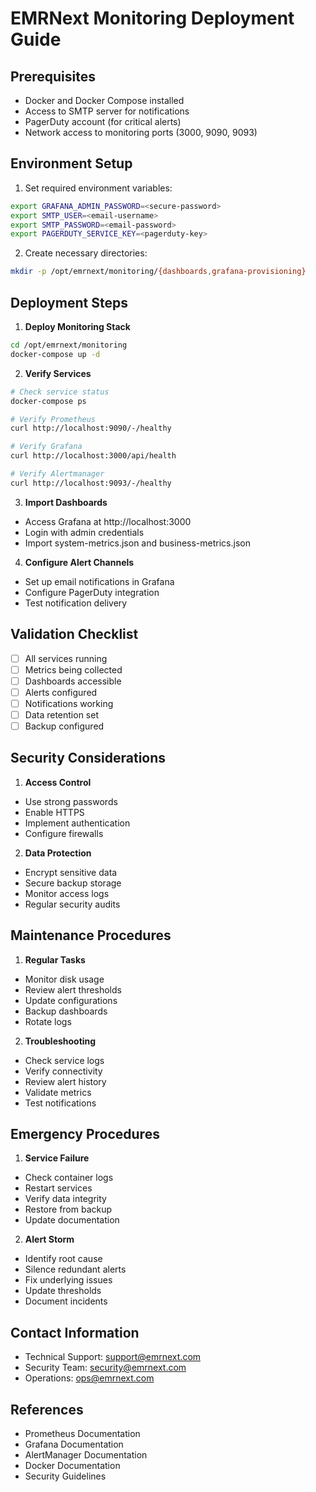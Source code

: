 # EMRNext Monitoring Deployment Guide

## Prerequisites
- Docker and Docker Compose installed
- Access to SMTP server for notifications
- PagerDuty account (for critical alerts)
- Network access to monitoring ports (3000, 9090, 9093)

## Environment Setup

1. Set required environment variables:
```bash
export GRAFANA_ADMIN_PASSWORD=<secure-password>
export SMTP_USER=<email-username>
export SMTP_PASSWORD=<email-password>
export PAGERDUTY_SERVICE_KEY=<pagerduty-key>
```

2. Create necessary directories:
```bash
mkdir -p /opt/emrnext/monitoring/{dashboards,grafana-provisioning}
```

## Deployment Steps

1. **Deploy Monitoring Stack**
```bash
cd /opt/emrnext/monitoring
docker-compose up -d
```

2. **Verify Services**
```bash
# Check service status
docker-compose ps

# Verify Prometheus
curl http://localhost:9090/-/healthy

# Verify Grafana
curl http://localhost:3000/api/health

# Verify Alertmanager
curl http://localhost:9093/-/healthy
```

3. **Import Dashboards**
- Access Grafana at http://localhost:3000
- Login with admin credentials
- Import system-metrics.json and business-metrics.json

4. **Configure Alert Channels**
- Set up email notifications in Grafana
- Configure PagerDuty integration
- Test notification delivery

## Validation Checklist

- [ ] All services running
- [ ] Metrics being collected
- [ ] Dashboards accessible
- [ ] Alerts configured
- [ ] Notifications working
- [ ] Data retention set
- [ ] Backup configured

## Security Considerations

1. **Access Control**
- Use strong passwords
- Enable HTTPS
- Implement authentication
- Configure firewalls

2. **Data Protection**
- Encrypt sensitive data
- Secure backup storage
- Monitor access logs
- Regular security audits

## Maintenance Procedures

1. **Regular Tasks**
- Monitor disk usage
- Review alert thresholds
- Update configurations
- Backup dashboards
- Rotate logs

2. **Troubleshooting**
- Check service logs
- Verify connectivity
- Review alert history
- Validate metrics
- Test notifications

## Emergency Procedures

1. **Service Failure**
- Check container logs
- Restart services
- Verify data integrity
- Restore from backup
- Update documentation

2. **Alert Storm**
- Identify root cause
- Silence redundant alerts
- Fix underlying issues
- Update thresholds
- Document incidents

## Contact Information

- Technical Support: support@emrnext.com
- Security Team: security@emrnext.com
- Operations: ops@emrnext.com

## References
- Prometheus Documentation
- Grafana Documentation
- AlertManager Documentation
- Docker Documentation
- Security Guidelines
